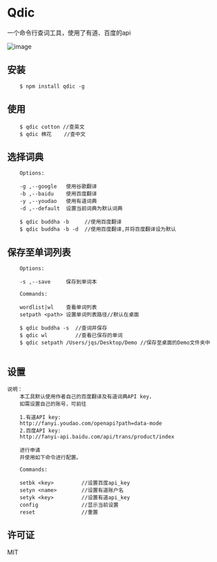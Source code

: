 # Qdic

一个命令行查词工具，使用了有道、百度的api

![image]("https://github.com/cottonBuddha/Qdic/raw/master/demo.jpg")
## 安装
```    
    $ npm install qdic -g
```
## 使用
```
    $ qdic cotton //查英文
    $ qdic 棉花    //查中文
```
## 选择词典
```
    Options:

    -g ,--google   使用谷歌翻译
    -b ,--baidu    使用百度翻译
    -y ,--youdao   使用有道词典
    -d ,--default  设置当前词典为默认词典
```
```
    $ qdic buddha -b     //使用百度翻译
    $ qdic buddha -b -d  //使用百度翻译,并将百度翻译设为默认
```
## 保存至单词列表
```
    Options:
    
    -s ,--save     保存到单词本

    Commands:

    wordlist|wl    查看单词列表
    setpath <path> 设置单词列表路径//默认在桌面
```
```
    $ qdic buddha -s  //查词并保存
    $ qdic wl         //查看已保存的单词
    $ qdic setpath /Users/jqs/Desktop/Demo //保存至桌面的Demo文件夹中   
    
```
## 设置
```
说明：
    本工具默认使用作者自己的百度翻译及有道词典API key，
    如需设置自己的账号，可前往
    
    1.有道API key:
    http://fanyi.youdao.com/openapi?path=data-mode
    2.百度API key:
    http://fanyi-api.baidu.com/api/trans/product/index

    进行申请
    并使用如下命令进行配置。
```
```
    Commands:

    setbk <key>         //设置百度api_key
    setyn <name>        //设置有道账户名
    setyk <key>         //设置有道api_key
    config              //显示当前设置
    reset               //重置
```
## 许可证

MIT
